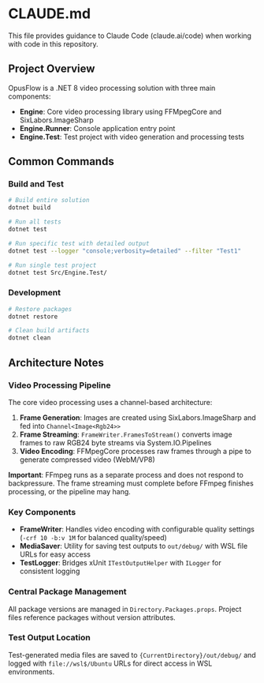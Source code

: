 # CLAUDE.md

This file provides guidance to Claude Code (claude.ai/code) when working with code in this repository.

## Project Overview

OpusFlow is a .NET 8 video processing solution with three main components:
- **Engine**: Core video processing library using FFMpegCore and SixLabors.ImageSharp
- **Engine.Runner**: Console application entry point
- **Engine.Test**: Test project with video generation and processing tests

## Common Commands

### Build and Test
```bash
# Build entire solution
dotnet build

# Run all tests  
dotnet test

# Run specific test with detailed output
dotnet test --logger "console;verbosity=detailed" --filter "Test1"

# Run single test project
dotnet test Src/Engine.Test/
```

### Development
```bash
# Restore packages
dotnet restore

# Clean build artifacts
dotnet clean
```

## Architecture Notes

### Video Processing Pipeline
The core video processing uses a channel-based architecture:
1. **Frame Generation**: Images are created using SixLabors.ImageSharp and fed into `Channel<Image<Rgb24>>`
2. **Frame Streaming**: `FrameWriter.FramesToStream()` converts image frames to raw RGB24 byte streams via System.IO.Pipelines
3. **Video Encoding**: FFMpegCore processes raw frames through a pipe to generate compressed video (WebM/VP8)

**Important**: FFmpeg runs as a separate process and does not respond to backpressure. The frame streaming must complete before FFmpeg finishes processing, or the pipeline may hang.

### Key Components
- **FrameWriter**: Handles video encoding with configurable quality settings (`-crf 10 -b:v 1M` for balanced quality/speed)
- **MediaSaver**: Utility for saving test outputs to `out/debug/` with WSL file URLs for easy access
- **TestLogger**: Bridges xUnit `ITestOutputHelper` with `ILogger` for consistent logging

### Central Package Management
All package versions are managed in `Directory.Packages.props`. Project files reference packages without version attributes.

### Test Output Location
Test-generated media files are saved to `{CurrentDirectory}/out/debug/` and logged with `file://wsl$/Ubuntu` URLs for direct access in WSL environments.